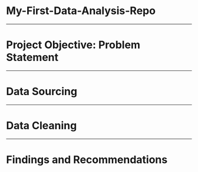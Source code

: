 # My-First-Data-Analysis-Repo

----
# Project Objective: Problem Statement



----
# Data Sourcing



-----
# Data Cleaning



----
# Findings and Recommendations
